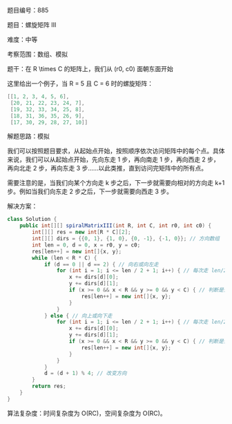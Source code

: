 题目编号：885

题目：螺旋矩阵 III

难度：中等

考察范围：数组、模拟

题干：在 R \times C 的矩阵上，我们从 (r0, c0) 面朝东面开始

这里给出一个例子，当 R = 5 且 C = 6 时的螺旋矩阵：

```java
[[1, 2, 3, 4, 5, 6],
 [20, 21, 22, 23, 24, 7],
 [19, 32, 33, 34, 25, 8],
 [18, 31, 36, 35, 26, 9],
 [17, 30, 29, 28, 27, 10]]
```

解题思路：模拟

我们可以按照题目要求，从起始点开始，按照顺序依次访问矩阵中的每个点。具体来说，我们可以从起始点开始，先向东走 1 步，再向南走 1 步，再向西走 2 步，再向北走 2 步，再向东走 3 步……以此类推，直到访问完矩阵中的所有点。

需要注意的是，当我们向某个方向走 k 步之后，下一步就需要向相对的方向走 k+1 步。例如当我们向东走 2 步之后，下一步就需要向西走 3 步。

解决方案：

```java
class Solution {
    public int[][] spiralMatrixIII(int R, int C, int r0, int c0) {
        int[][] res = new int[R * C][2];
        int[][] dirs = {{0, 1}, {1, 0}, {0, -1}, {-1, 0}}; // 方向数组
        int len = 0, d = 0, x = r0, y = c0;
        res[len++] = new int[]{x, y};
        while (len < R * C) {
            if (d == 0 || d == 2) { // 向右或向左走
                for (int i = 1; i <= len / 2 + 1; i++) { // 每次走 len/2+1 步
                    x += dirs[d][0];
                    y += dirs[d][1];
                    if (x >= 0 && x < R && y >= 0 && y < C) { // 判断是否越界
                        res[len++] = new int[]{x, y};
                    }
                }
            } else { // 向上或向下走
                for (int i = 1; i <= len / 2 + 1; i++) { // 每次走 len/2+1 步
                    x += dirs[d][0];
                    y += dirs[d][1];
                    if (x >= 0 && x < R && y >= 0 && y < C) { // 判断是否越界
                        res[len++] = new int[]{x, y};
                    }
                }
            }
            d = (d + 1) % 4; // 改变方向
        }
        return res;
    }
}
```

算法复杂度：时间复杂度为 O(RC)，空间复杂度为 O(RC)。